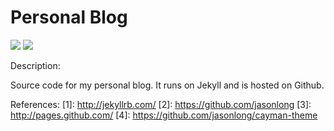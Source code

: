 # Personal Blog

[![](https://img.shields.io/github/issues/Navneet-Suresh/navneet-suresh.github.io.svg?style=flat-square)](https://github.com/Navneet-Suresh/navneet-suresh.github.io/issues/?utm_source=Links-Website&utm_medium=badge&utm_campaign=One-bio-link) [![](https://img.shields.io/github/license/Navneet-Suresh/navneet-suresh.github.io.svg)](https://github.com/Navneet-Suresh/navneet-suresh.github.io/blob/master/LICENSE.md?utm_source=Links-Website&utm_medium=badge&utm_campaign=One-bio-link)

Description:

Source code for my personal blog. It runs on Jekyll and is hosted on Github.


References:
[1]: http://jekyllrb.com/
[2]: https://github.com/jasonlong
[3]: http://pages.github.com/
[4]: https://github.com/jasonlong/cayman-theme
